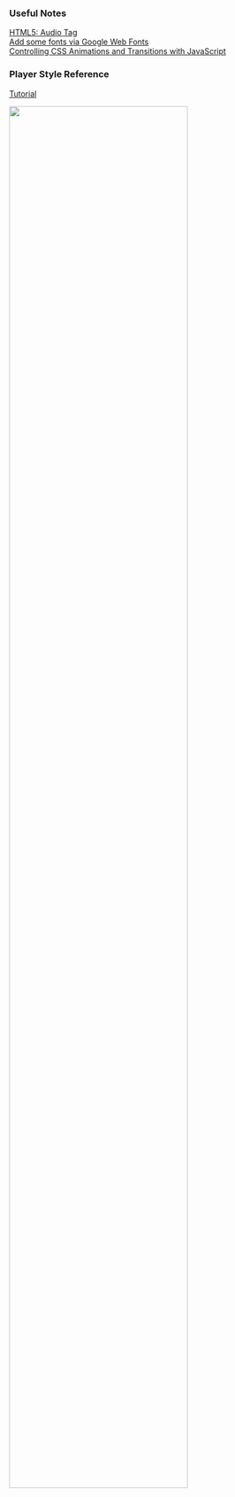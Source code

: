 
### Useful Notes
[HTML5: Audio Tag](https://ithelp.ithome.com.tw/articles/10055150) \
[Add some fonts via Google Web Fonts](https://developers.google.com/fonts/docs/getting_started) \
[Controlling CSS Animations and Transitions with JavaScript](https://css-tricks.com/controlling-css-animations-transitions-javascript/)

### Player Style Reference
[Tutorial](https://levelup.gitconnected.com/creating-a-simple-music-player-with-javascript-e825d93adff3)

<img src="https://i.imgur.com/NI13EyI.gif" width="80%" height="80%" />
